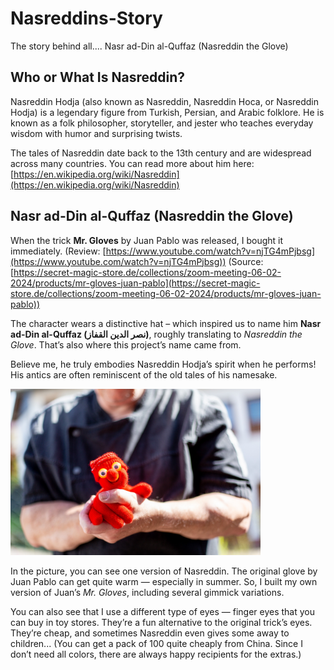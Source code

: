 # Nasreddins-Story
The story behind all.... Nasr ad-Din al-Quffaz (Nasreddin the Glove)

## Who or What Is Nasreddin?

Nasreddin Hodja (also known as Nasreddin, Nasreddin Hoca, or Nasreddin Hodja) is a legendary figure from Turkish, Persian, and Arabic folklore. He is known as a folk philosopher, storyteller, and jester who teaches everyday wisdom with humor and surprising twists.

The tales of Nasreddin date back to the 13th century and are widespread across many countries. You can read more about him here: [https://en.wikipedia.org/wiki/Nasreddin](https://en.wikipedia.org/wiki/Nasreddin)

## Nasr ad-Din al-Quffaz (Nasreddin the Glove)

When the trick **Mr. Gloves** by Juan Pablo was released, I bought it immediately.
(Review: [https://www.youtube.com/watch?v=njTG4mPjbsg](https://www.youtube.com/watch?v=njTG4mPjbsg))
(Source: [https://secret-magic-store.de/collections/zoom-meeting-06-02-2024/products/mr-gloves-juan-pablo](https://secret-magic-store.de/collections/zoom-meeting-06-02-2024/products/mr-gloves-juan-pablo))

The character wears a distinctive hat – which inspired us to name him **Nasr ad-Din al-Quffaz (نصر الدين القفاز)**, roughly translating to *Nasreddin the Glove*. That’s also where this project’s name came from.

Believe me, he truly embodies Nasreddin Hodja’s spirit when he performs! His antics are often reminiscent of the old tales of his namesake.

<img src="Images/NassredinUndPeter.jpg" alt="Nasreddin the Glove with Peter" width="400">

In the picture, you can see one version of Nasreddin. The original glove by Juan Pablo can get quite warm — especially in summer. So, I built my own version of Juan’s *Mr. Gloves*, including several gimmick variations.

You can also see that I use a different type of eyes — finger eyes that you can buy in toy stores. They’re a fun alternative to the original trick’s eyes. They’re cheap, and sometimes Nasreddin even gives some away to children... (You can get a pack of 100 quite cheaply from China. Since I don’t need all colors, there are always happy recipients for the extras.)
